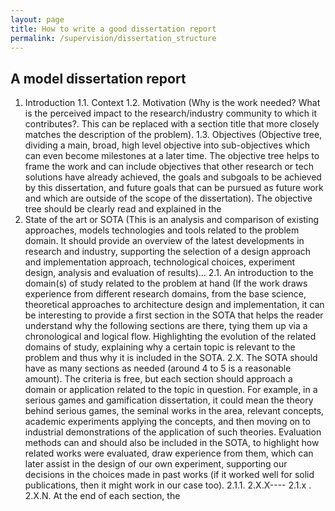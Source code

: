 ```yaml
---
layout: page
title: How to write a good dissertation report
permalink: /supervision/dissertation_structure
---
```


## A model dissertation report

1. Introduction
  1.1.  Context
  1.2.  Motivation (Why is the work needed? What is the perceived impact to the research/industry community to which it contributes?. This can be replaced with a section title that more closely matches the description of the problem).
  1.3.  Objectives (Objective tree, dividing a main, broad, high level objective into sub-objectives which can even become milestones at a later time. The objective tree helps to frame the work and can include objectives that other research or tech solutions have already achieved, the goals and subgoals to be achieved by this dissertation, and future goals that can be pursued as future work and which are outside of the scope of the dissertation). The objective tree should be clearly read and explained in the
2. State of the art or SOTA (This is an analysis and comparison of existing approaches, models technologies and tools related to the problem domain. It should provide an overview of the latest developments in research and industry, supporting the selection of a design approach and implementation approach, technological choices, experiment design, analysis and evaluation of results)...
  2.1. An introduction to the domain(s) of study related to the problem at hand (If the work draws experience from different research domains, from the base science, theoretical approaches to architecture design and implementation, it can be interesting to provide a first section in the SOTA that helps the reader understand why the following sections are there, tying them up via a chronological and logical flow. Highlighting the evolution of the related domains of study, explaining why a certain topic is relevant to the problem and thus why it is included in the SOTA.
  2.X.  The SOTA should have as many sections as needed (around 4 to 5 is a reasonable amount). The criteria is free, but each section should approach a domain or application related to the topic in question. For example, in a serious games and gamification dissertation, it could mean the theory behind serious games, the seminal works in the area, relevant concepts, academic experiments applying the concepts, and then moving on to industrial demonstrations of the application of such theories. Evaluation methods can and should also be included in the SOTA, to highlight how related works were evaluated, draw experience from them, which can later assist in the design of our own experiment, supporting our decisions in the choices made in past works (if it worked well for solid publications, then it might work in our case too).
  2.1.1.
  2.X.X---- 2.1.x .
  2.X.N. At the end of each section, the
